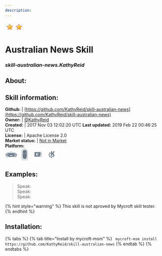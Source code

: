 ```yaml
--- 
description: 
---
```


![](../.gitbook/assets/star.png)![](../.gitbook/assets/star.png)  
# Australian News Skill  
### _skill-australian-news.KathyReid_  
## About:  


## Skill information:  
**Github:** | [https://github.com/KathyReid/skill-australian-news](https://github.com/KathyReid/skill-australian-news)  
**Owner:** | [@KathyReid](https://github.com/KathyReid)  
**Created:** | 2017 Nov 03 12:02:20 UTC  **Last updated:** 2019 Feb 22 00:46:25 UTC  
**License:** | Apache License 2.0  
**Market status:** | [Not in Market](https://market.mycroft.ai/skill/)  
**Platform:**  
 ![](../.gitbook/assets/mark-1-icon.png)  ![](../.gitbook/assets/mark-2-icon.png)  ![](../.gitbook/assets/picroft-icon.png)  ![](../.gitbook/assets/kde.png)   
## Examples:  
> Speak:  
> Speak:  
> Speak:  
  
{% hint style="warning" %}
This skill is not aproved by Mycroft skill tester.
{% endhint %}
    
## Installation:  
{% tabs %}
{% tab title="Install by mycroft-msm" %}
``` mycroft-msm install https://github.com/KathyReid/skill-australian-news```
{% endtab %}
  {% endtabs %}
  